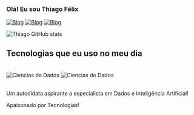### Olá! Eu sou Thiago Félix 





[![Blog](https://img.shields.io/badge/Kaggle-20BEFF?style=for-the-badge&logo=Kaggle&logoColor=white)](https://www.kaggle.com/thiagoflix)
[![Blog](https://img.shields.io/badge/LinkedIn-0077B5?style=for-the-badge&logo=linkedin&logoColor=white)](https://medium.com/@felixthiago.tc)
[![Blog](https://img.shields.io/badge/Medium-12100E?style=for-the-badge&logo=medium&logoColor=white)](https://medium.com/@felixthiago.tc)

![Thiago GitHub stats](https://github-readme-stats.vercel.app/api?username=FtcThiago&show_icons=true&theme=cobalt)

## Tecnologias que eu uso no meu dia

<div style="display: inline_block"><br/>
    <img align = "center" alt = "Ciencias de Dados" src="https://img.shields.io/badge/Python-3776AB?style=for-the-badge&logo=python&logoColor=white"/>
    <img align = "center" alt = "Ciencias de Dados" src="https://img.shields.io/badge/MySQL-00000F?style=for-the-badge&logo=mysql&logoColor=white"/>
    


</div><br/>

Um autodidata aspirante a especialista em Dados e Inteligência Artificial!

Apaixonado por Tecnologias!
